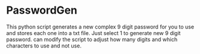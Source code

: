 # PasswordGen
This python script generates a new complex 9 digit password for you to use and stores each one into a txt file.
Just select 1 to generate new 9 digit password.
can modify the script to adjust how many digits and which characters to use and not use.
